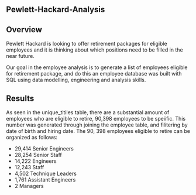 ## Pewlett-Hackard-Analysis

## Overview 
Pewlett Hackard is looking to offer retirement packages for eligible employees and it is thinking about which positions need to be filled in the near future. 

Our goal in the employee analysis is to generate a list of employees eligible for retirement package, and do this an employee database was built with SQL using data modelling, engineering and analysis skills. 

## Results
As seen in the unique_titiles table, there are a substantial amount of employees who are eligible to retire, 90,398 employees to be speiific. This number was generated through joining the employee table, and filitering by date of birth and hiring date. The 90, 398 employees eligible to retire can be organized as follows: 
*  29,414 Senior Engineers
*  28,254 Senior Staff
*  14,222 Engineers
*  12,243 Staff
*  4,502 Technique Leaders
*  1,761 Assistant Engineers
*  2 Managers

